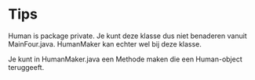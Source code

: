 # Tips

Human is package private. Je kunt deze klasse dus niet benaderen vanuit MainFour.java. HumanMaker kan echter wel bij
deze klasse.

Je kunt in HumanMaker.java een Methode maken die een Human-object teruggeeft.